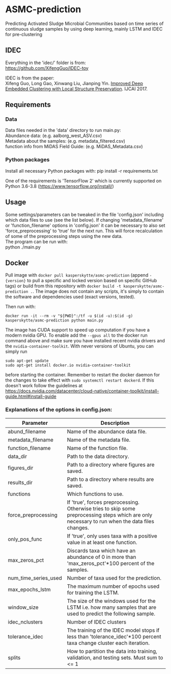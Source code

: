 # ASMC-prediction
Predicting Activated Sludge Microbial Communities based on time series of continuous sludge samples by using deep learning, mainly LSTM and IDEC for pre-clustering

## IDEC
Everything in the 'idec/' folder is from:\
https://github.com/XifengGuo/IDEC-toy

IDEC is from the paper:\
Xifeng Guo, Long Gao, Xinwang Liu, Jianping Yin. 
[Improved Deep Embedded Clustering with Local Structure Preservation](https://xifengguo.github.io/papers/IJCAI17-IDEC.pdf). IJCAI 2017.

## Requirements
### Data
Data files needed in the 'data' directory to run main.py:\
Abundance data:                              (e.g. aalborg_west_ASV.csv)\
Metadata about the samples:                  (e.g. metadata_filtered.csv)\
function info from MiDAS Field Guide:   (e.g. MiDAS_Metadata.csv)

### Python packages
Install all necessary Python packages with:
pip install -r requirements.txt

One of the requirements is 'TensorFlow 2' which is currently supported on Python 3.6-3.8 (https://www.tensorflow.org/install/)

## Usage
Some settings/parameters can be tweaked in the file 'config.json' including which data files to use (see the list below).
If changing 'metadata_filename' or 'function_filename' options in 'config.json' it can be necessary to also set 'force_preprocessing' to 'true' for the next run. This will force recalculation of some of the preprocessing steps using the new data.\
The program can be run with:\
python ./main.py

## Docker
Pull image with `docker pull kasperskytte/asmc-prediction` (append `-{version}` to pull a specific and locked version based on specific GitHub tags) or build from this repository with `docker build -t kasperskytte/asmc-prediction .`. The image does not contain any scripts, it's simply to contain the software and dependencies used (exact versions, tested).

Then run with:
```
docker run -it --rm -v "${PWD}":/tf -u $(id -u):$(id -g) kasperskytte/asmc-prediction python main.py

```

The image has CUDA support to speed up computation if you have a modern nvidia GPU. To enable add the `--gpus all` to the docker run command above and make sure you have installed recent nvidia drivers and the `nvidia-container-toolkit`. With never versions of Ubuntu, you can simply run 

```
sudo apt-get update
sudo apt-get install docker.io nvidia-container-toolkit 
```

before starting the container. Remember to restart the docker daemon for the changes to take effect with `sudo systemctl restart dockerd`. If this doesn't work follow the guidelines at https://docs.nvidia.com/datacenter/cloud-native/container-toolkit/install-guide.html#install-guide

### Explanations of the options in config.json:
| Parameter                     | Description |
| ---                           | ---         |
| abund_filename                     | Name of the abundance data file. |
| metadata_filename                 | Name of the metadata file. |
| function_filename            | Name of the function file. |
| data_dir                      | Path to the data directory. |
| figures_dir                   | Path to a directory where figures are saved. |
| results_dir                   | Path to a directory where results are saved. |
| functions          | Which functions to use. |
| force_preprocessing           | If 'true', forces preprocessing. Otherwise tries to skip some preprocessing steps which are only necessary to run when the data files changes. |
| only_pos_func                 | If 'true', only uses taxa with a positive value in at least one function. |
| max_zeros_pct       | Discards taxa which have an abundance of 0 in more than 'max_zeros_pct'\*100 percent of the samples. |
| num_time_series_used          | Number of taxa used for the prediction. |
| max_epochs_lstm               | The maximum number of epochs used for training the LSTM. |
| window_size                   | The size of the windows used for the LSTM i.e. how many samples that are used to predict the following sample. |
| idec_nclusters                | Number of IDEC clusters |
| tolerance_idec                | The training of the IDEC model stops if less than 'tolerance_idec'\*100 percent taxa change cluster each iteration. |
| splits                        | How to partition the data into training, validation, and testing sets. Must sum to <= 1 |
